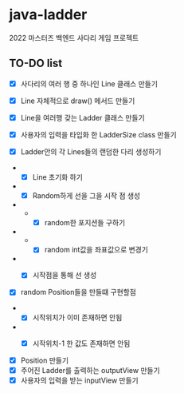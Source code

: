 # java-ladder
2022 마스터즈 백엔드 사다리 게임 프로젝트

## TO-DO list
- [x] 사다리의 여러 행 중 하나인 Line 클래스 만들기
- [x] Line 자체적으로 draw() 메서드 만들기
- [x] Line을 여러행 갖는 Ladder 클래스 만들기
- [x] 사용자의 입력을 타입화 한 LadderSize class 만들기


- [x] Ladder안의 각 Lines들의 랜덤한 다리 생성하기
- -[x] Line 초기화 하기
- -[x] Random하게 선을 그을 시작 점 생성
- - -[x] random한 포지션들 구하기
- - -[x] random int값을 좌표값으로 변경기
- -[x] 시작점을 통해 선 생성



- [x] random Position들을 만들떄 구현할점
- -[x] 시작위치가 이미 존재하면 안됨
- -[x] 시작위치-1 한 값도 존재하면 안됨


- [x] Position 만들기
- [x] 주어진 Ladder를 출력하는 outputView 만들기
- [x] 사용자의 입력을 받는 inputView 만들기